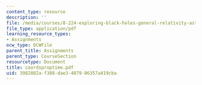 ```yaml
---
content_type: resource
description: ''
file: /media/courses/8-224-exploring-black-holes-general-relativity-astrophysics-spring-2003/3982882af388dae3407906357a419cba_coordsproptime.pdf
file_type: application/pdf
learning_resource_types:
- Assignments
ocw_type: OCWFile
parent_title: Assignments
parent_type: CourseSection
resourcetype: Document
title: coordsproptime.pdf
uid: 3982882a-f388-dae3-4079-06357a419cba
---
```

